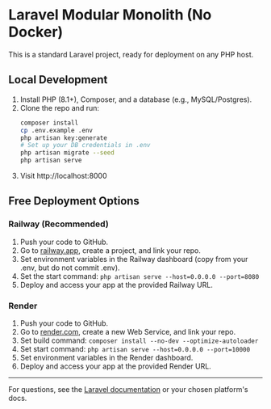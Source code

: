 # Laravel Modular Monolith (No Docker)

This is a standard Laravel project, ready for deployment on any PHP host.

## Local Development

1. Install PHP (8.1+), Composer, and a database (e.g., MySQL/Postgres).
2. Clone the repo and run:
   ```sh
   composer install
   cp .env.example .env
   php artisan key:generate
   # Set up your DB credentials in .env
   php artisan migrate --seed
   php artisan serve
   ```
3. Visit http://localhost:8000

## Free Deployment Options

### Railway (Recommended)
1. Push your code to GitHub.
2. Go to [railway.app](https://railway.app/), create a project, and link your repo.
3. Set environment variables in the Railway dashboard (copy from your .env, but do not commit .env).
4. Set the start command: `php artisan serve --host=0.0.0.0 --port=8080`
5. Deploy and access your app at the provided Railway URL.

### Render
1. Push your code to GitHub.
2. Go to [render.com](https://render.com/), create a new Web Service, and link your repo.
3. Set build command: `composer install --no-dev --optimize-autoloader`
4. Set start command: `php artisan serve --host=0.0.0.0 --port=10000`
5. Set environment variables in the Render dashboard.
6. Deploy and access your app at the provided Render URL.

---

For questions, see the [Laravel documentation](https://laravel.com/docs/10.x) or your chosen platform's docs. 